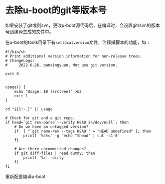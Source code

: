 # 去除u-boot的git等版本号

如果安装了git或则svn，更改u-boot源代码后，在编译时，会设置git/svn的版本号到编译生成的文件中。

在u-boot的tools目录下有`setlocalversion`文件，注释掉脚本的功能，如：

```shell
#!/bin/sh                                                                                                                                   
# Print additional version information for non-release trees.
# ChangeLogs:
#     2022.6.26, panxingyuan, Not use git version.

exit 0


usage() {
    echo "Usage: $0 [srctree]" >&2
    exit 1
}

cd "${1:-.}" || usage

# Check for git and a git repo.
if head=`git rev-parse --verify HEAD 2>/dev/null`; then
    # Do we have an untagged version?
    if  [ "`git name-rev --tags HEAD`" = "HEAD undefined" ]; then
        printf '%s%s' -g `echo "$head" | cut -c1-8`
    fi  

    # Are there uncommitted changes?
    if git diff-files | read dummy; then
        printf '%s' -dirty
    fi  
fi

```

重新配置编译u-boot